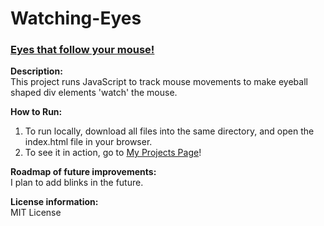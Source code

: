 # Watching-Eyes
### [Eyes that follow your mouse!](https://github.com/MorganMaltba/Watching-Eyes)

**Description:** <br>
This project runs JavaScript to track mouse movements to make eyeball shaped div elements 'watch' the mouse.

**How to Run:** <br>
1. To run locally, download all files into the same directory, and open the index.html file in your browser.<br>
2. To see it in action, go to [My Projects Page](https://morganmaltba.github.io/Watching-Eyes/)!

**Roadmap of future improvements:** <br>
I plan to add blinks in the future.

**License information:** <br>
MIT License
